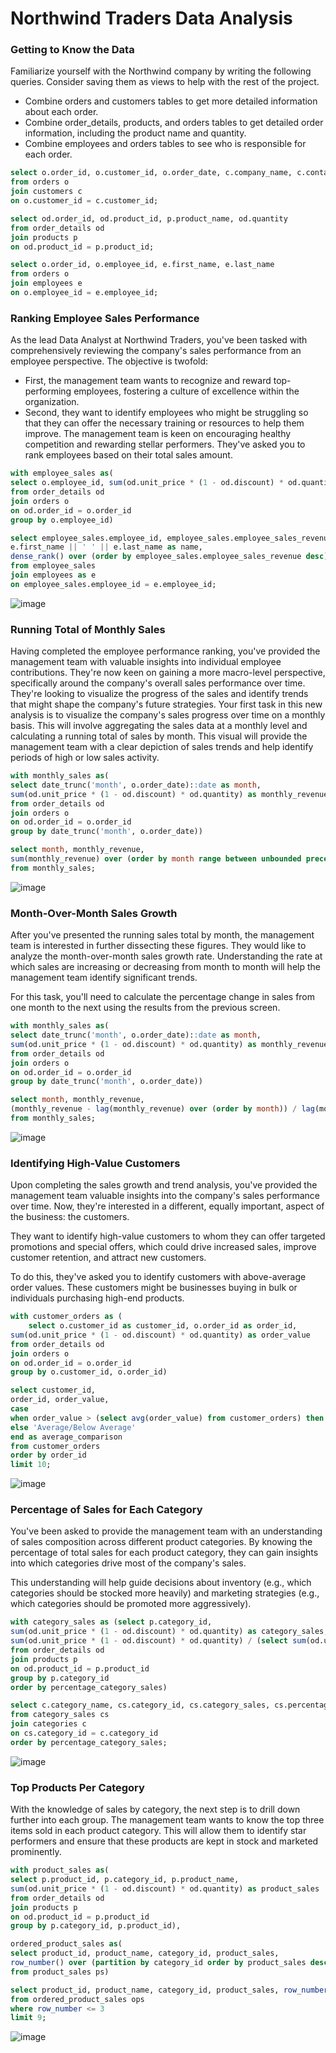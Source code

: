 # Northwind Traders Data Analysis

### Getting to Know the Data
Familiarize yourself with the Northwind company by writing the following queries. Consider saving them as views to help with the rest of the project.
- Combine orders and customers tables to get more detailed information about each order.
- Combine order_details, products, and orders tables to get detailed order information, including the product name and quantity.
- Combine employees and orders tables to see who is responsible for each order.

```sql
select o.order_id, o.customer_id, o.order_date, c.company_name, c.contact_name, c.country, c.city
from orders o
join customers c
on o.customer_id = c.customer_id;

select od.order_id, od.product_id, p.product_name, od.quantity
from order_details od
join products p
on od.product_id = p.product_id;

select o.order_id, o.employee_id, e.first_name, e.last_name
from orders o
join employees e
on o.employee_id = e.employee_id;
```


### Ranking Employee Sales Performance
As the lead Data Analyst at Northwind Traders, you've been tasked with comprehensively reviewing the company's sales performance from an employee perspective. The objective is twofold:
- First, the management team wants to recognize and reward top-performing employees, fostering a culture of excellence within the organization.
- Second, they want to identify employees who might be struggling so that they can offer the necessary training or resources to help them improve.
The management team is keen on encouraging healthy competition and rewarding stellar performers. They've asked you to rank employees based on their total sales amount.

```sql
with employee_sales as(
select o.employee_id, sum(od.unit_price * (1 - od.discount) * od.quantity) as employee_sales_revenue
from order_details od
join orders o
on od.order_id = o.order_id
group by o.employee_id)

select employee_sales.employee_id, employee_sales.employee_sales_revenue,
e.first_name || ' ' || e.last_name as name,
dense_rank() over (order by employee_sales.employee_sales_revenue desc)
from employee_sales
join employees as e
on employee_sales.employee_id = e.employee_id;
```

![image](https://github.com/user-attachments/assets/943da2d1-ad7a-4ff9-b58e-2c36fb57d7da)


### Running Total of Monthly Sales
Having completed the employee performance ranking, you've provided the management team with valuable insights into individual employee contributions. They're now keen on gaining a more macro-level perspective, specifically around the company's overall sales performance over time. They're looking to visualize the progress of the sales and identify trends that might shape the company's future strategies.
Your first task in this new analysis is to visualize the company's sales progress over time on a monthly basis. This will involve aggregating the sales data at a monthly level and calculating a running total of sales by month. This visual will provide the management team with a clear depiction of sales trends and help identify periods of high or low sales activity.

```sql
with monthly_sales as(
select date_trunc('month', o.order_date)::date as month,
sum(od.unit_price * (1 - od.discount) * od.quantity) as monthly_revenue
from order_details od
join orders o
on od.order_id = o.order_id
group by date_trunc('month', o.order_date))

select month, monthly_revenue,
sum(monthly_revenue) over (order by month range between unbounded preceding and current row) as running_total
from monthly_sales; 
```

![image](https://github.com/user-attachments/assets/6f421129-b3f3-4272-b1be-6391d094a54a)


### Month-Over-Month Sales Growth
After you've presented the running sales total by month, the management team is interested in further dissecting these figures. They would like to analyze the month-over-month sales growth rate. Understanding the rate at which sales are increasing or decreasing from month to month will help the management team identify significant trends.

For this task, you'll need to calculate the percentage change in sales from one month to the next using the results from the previous screen. 

```sql
with monthly_sales as(
select date_trunc('month', o.order_date)::date as month,
sum(od.unit_price * (1 - od.discount) * od.quantity) as monthly_revenue
from order_details od
join orders o
on od.order_id = o.order_id
group by date_trunc('month', o.order_date))

select month, monthly_revenue,
(monthly_revenue - lag(monthly_revenue) over (order by month)) / lag(monthly_revenue) over (order by month) * 100 as change_monthly_revenue
from monthly_sales;
```

![image](https://github.com/user-attachments/assets/6d124252-770c-4651-b04c-5bec2a31ba0a)


### Identifying High-Value Customers
Upon completing the sales growth and trend analysis, you've provided the management team valuable insights into the company's sales performance over time. Now, they're interested in a different, equally important, aspect of the business: the customers.

They want to identify high-value customers to whom they can offer targeted promotions and special offers, which could drive increased sales, improve customer retention, and attract new customers.

To do this, they've asked you to identify customers with above-average order values. These customers might be businesses buying in bulk or individuals purchasing high-end products.

```sql
with customer_orders as (
    select o.customer_id as customer_id, o.order_id as order_id,
sum(od.unit_price * (1 - od.discount) * od.quantity) as order_value
from order_details od
join orders o
on od.order_id = o.order_id
group by o.customer_id, o.order_id)

select customer_id,
order_id, order_value,
case
when order_value > (select avg(order_value) from customer_orders) then 'Above Average'
else 'Average/Below Average'
end as average_comparison
from customer_orders
order by order_id
limit 10;
```

![image](https://github.com/user-attachments/assets/f1e75eac-9195-4eae-96ce-0868f4e1a6f4)



###  Percentage of Sales for Each Category
You've been asked to provide the management team with an understanding of sales composition across different product categories. By knowing the percentage of total sales for each product category, they can gain insights into which categories drive most of the company's sales.

This understanding will help guide decisions about inventory (e.g., which categories should be stocked more heavily) and marketing strategies (e.g., which categories should be promoted more aggressively).

```sql
with category_sales as (select p.category_id, 
sum(od.unit_price * (1 - od.discount) * od.quantity) as category_sales,
sum(od.unit_price * (1 - od.discount) * od.quantity) / (select sum(od.unit_price * (1 - od.discount) * od.quantity) from order_details od) * 100 as percentage_category_sales
from order_details od
join products p
on od.product_id = p.product_id
group by p.category_id
order by percentage_category_sales)

select c.category_name, cs.category_id, cs.category_sales, cs.percentage_category_sales
from category_sales cs
join categories c
on cs.category_id = c.category_id
order by percentage_category_sales;
```

![image](https://github.com/user-attachments/assets/f0b857e9-679e-4c60-9afa-6d8988c8fcc2)



### Top Products Per Category
With the knowledge of sales by category, the next step is to drill down further into each group. The management team wants to know the top three items sold in each product category. This will allow them to identify star performers and ensure that these products are kept in stock and marketed prominently.

```sql
with product_sales as(
select p.product_id, p.category_id, p.product_name,
sum(od.unit_price * (1 - od.discount) * od.quantity) as product_sales
from order_details od
join products p
on od.product_id = p.product_id
group by p.category_id, p.product_id),

ordered_product_sales as(
select product_id, product_name, category_id, product_sales, 
row_number() over (partition by category_id order by product_sales desc) as row_number
from product_sales ps)

select product_id, product_name, category_id, product_sales, row_number
from ordered_product_sales ops
where row_number <= 3
limit 9;
```

![image](https://github.com/user-attachments/assets/e5dc8aea-40ae-4f57-90c2-e376ee3a257b)
